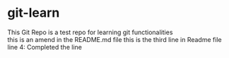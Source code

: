 # git-learn  
This Git Repo is a test repo for learning git functionalities  
this is an amend in the README.md file
this is the third line in Readme file  
line 4: Completed the line  
